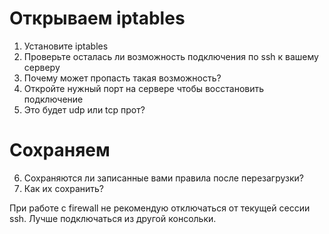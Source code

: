 
# Открываем iptables

1. Установите iptables
2. Проверьте осталась ли возможность подключения по ssh к вашему серверу
3. Почему может пропасть такая возможность?
4. Откройте нужный порт на сервере чтобы восстановить подключение
5. Это будет udp или tcp прот?

# Сохраняем

6. Сохраняются ли записанные вами правила после перезагрузки?
7. Как их сохранить?

При работе с firewall не рекомендую отключаться от текущей сессии ssh. Лучше подключаться из другой консольки.